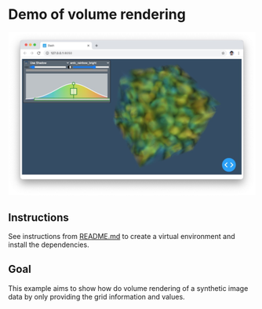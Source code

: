 # Demo of volume rendering

![A demo of the usage-algorithm app](./demo.jpg)

## Instructions

See instructions from [README.md](../../README.md) to create a virtual environment and install the dependencies.

## Goal

This example aims to show how do volume rendering of a synthetic image data by only providing the grid information and values.
